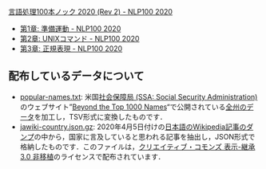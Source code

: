 [言語処理100本ノック 2020 \(Rev 2\) \- NLP100 2020](https://nlp100.github.io/ja/)

- [第1章: 準備運動 - NLP100 2020](https://nlp100.github.io/ja/ch01.html)
- [第2章: UNIXコマンド - NLP100 2020](https://nlp100.github.io/ja/ch02.html)
- [第3章: 正規表現 - NLP100 2020](https://nlp100.github.io/ja/ch03.html)

## 配布しているデータについて

-   [popular-names.txt](https://nlp100.github.io/data/popular-names.txt): 米国[社会保障局 (SSA: Social Security Administration)](http://www.ssa.gov/)のウェブサイト”[Beyond the Top 1000 Names](https://www.ssa.gov/oact/babynames/limits.html)“で公開されている[全州のデータ](https://www.ssa.gov/oact/babynames/names.zip)を加工し，TSV形式に変換したものです．
-   [jawiki-country.json.gz](https://nlp100.github.io/data/jawiki-country.json.gz): 2020年4月5日付けの[日本語のWikipedia記事のダンプ](http://dumps.wikimedia.org/jawiki/latest/jawiki-latest-pages-articles.xml.bz2)の中から，国家に言及していると思われる記事を抽出し，JSON形式で格納したものです．このファイルは，[クリエイティブ・コモンズ 表示-継承 3.0 非移植](http://creativecommons.org/licenses/by-sa/3.0/legalcode)のライセンスで配布されています．